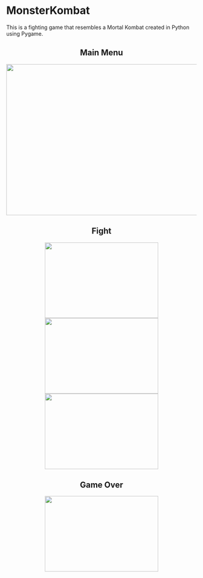 # MonsterKombat

This is a fighting game that resembles a Mortal Kombat created in Python using Pygame.

<div align="center">

## Main Menu

<img src="https://scontent.fgdl1-4.fna.fbcdn.net/v/t1.15752-9/336652244_944755556940813_7252263039941228241_n.png?_nc_cat=109&ccb=1-7&_nc_sid=ae9488&_nc_eui2=AeFjTlBJghre_mmuewHlaQHIqLr7gq9QBKiouvuCr1AEqIJYuvbwJBDJqLGJNnQkIXz74jx73o0d0oUHu4JNuEV2&_nc_ohc=kv0QGAK8waoAX9mkncH&_nc_ht=scontent.fgdl1-4.fna&oh=03_AdTCB8PHqT72SCC_Ak55pBpUSGabhxQ4OEpd9UskvBfXvg&oe=64434FA8" width=600 height=400>

## Fight

<img src="https://scontent.fgdl1-4.fna.fbcdn.net/v/t1.15752-9/336363517_5532225076878246_2328054266069445311_n.png?_nc_cat=108&ccb=1-7&_nc_sid=ae9488&_nc_eui2=AeF4T9l7MY8dUZmEmJdOyXWmobZyzw-SQMChtnLPD5JAwMo1oZ9U7dRODuSXmuZBrgFjdcY5_1bXcxyLWPRqserH&_nc_ohc=8bixhXC3bTsAX-8q_Mr&_nc_ht=scontent.fgdl1-4.fna&oh=03_AdRZOK6E6pkBvq2B1baNKucAMr0l7Wh14JV15DCjeRBneg&oe=64432826" width=300 height=200>
<img src="https://scontent.fgdl1-4.fna.fbcdn.net/v/t1.15752-9/337007717_3407790149482555_7899131348947607046_n.png?_nc_cat=100&ccb=1-7&_nc_sid=ae9488&_nc_eui2=AeGtmiA8CeSp9FCQTRkBft_xgAW8q8UbKQyABbyrxRspDNUylPxqdzDgipGFxwYAmheE_0dBLoH-hUCuRsEWNF2e&_nc_ohc=CEy-gwlJpPgAX-gfAne&_nc_ht=scontent.fgdl1-4.fna&oh=03_AdSKyJJf8aWBBvq_77KbsgU7rEMlUxlRD2tPIMuTmv_cbQ&oe=644343B6" width=300 height=200>
<img src="https://scontent.fgdl1-3.fna.fbcdn.net/v/t1.15752-9/336646255_1250939132463595_2206636777905168458_n.png?_nc_cat=107&ccb=1-7&_nc_sid=ae9488&_nc_eui2=AeEhnHQOH0cseFzUMBmTbcQoMI4S_6xNO1AwjhL_rE07UB0Fq6XM8TFm2J_JxihsdOT_DGcFVLgSb-_LJjxwdxSo&_nc_ohc=7hmZOJtDTFkAX_5tcvY&_nc_ht=scontent.fgdl1-3.fna&oh=03_AdTHJVkPG0ip2i3S7DxlNwac8cZlPTYkp_qz-dlfyfEBgA&oe=64435C5C" width=300 height=200>
<br>

## Game Over

<img src="https://scontent.fgdl1-3.fna.fbcdn.net/v/t1.15752-9/336646067_1247854959448806_3261574815220194208_n.png?_nc_cat=103&ccb=1-7&_nc_sid=ae9488&_nc_eui2=AeHun8-wtHqDw1znMiKuNg-CluZp5TuFKAqW5mnlO4UoCs7sndy2AY2Y7OOpqU7fcOjNTMdurAE8UdQsRQ5gRqsU&_nc_ohc=dgM-MHpPKSsAX8DWjJA&_nc_ht=scontent.fgdl1-3.fna&oh=03_AdTroUvS-5kAfH7of6zHUNy3GXnBLOBs6I1FXRGSHofCEQ&oe=64435E07" width=300 height=200>
</div>

